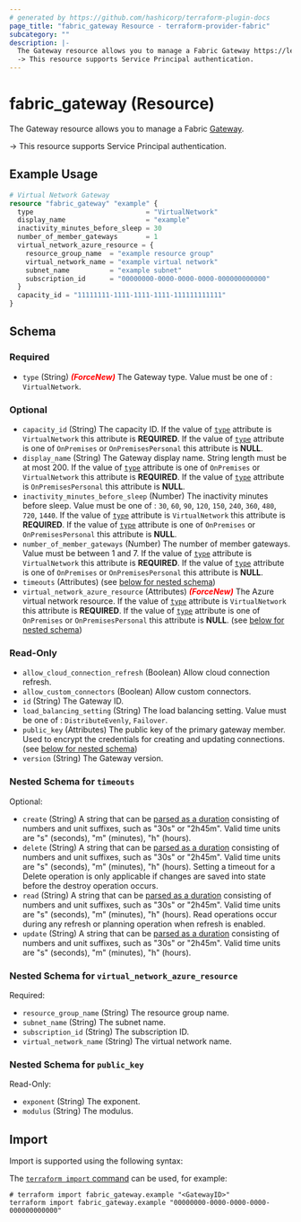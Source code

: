```yaml
---
# generated by https://github.com/hashicorp/terraform-plugin-docs
page_title: "fabric_gateway Resource - terraform-provider-fabric"
subcategory: ""
description: |-
  The Gateway resource allows you to manage a Fabric Gateway https://learn.microsoft.com/power-bi/guidance/powerbi-implementation-planning-data-gateways.
  -> This resource supports Service Principal authentication.
---
```


# fabric_gateway (Resource)

The Gateway resource allows you to manage a Fabric [Gateway](https://learn.microsoft.com/power-bi/guidance/powerbi-implementation-planning-data-gateways).

-> This resource supports Service Principal authentication.

## Example Usage

```terraform
# Virtual Network Gateway
resource "fabric_gateway" "example" {
  type                            = "VirtualNetwork"
  display_name                    = "example"
  inactivity_minutes_before_sleep = 30
  number_of_member_gateways       = 1
  virtual_network_azure_resource = {
    resource_group_name  = "example resource group"
    virtual_network_name = "example virtual network"
    subnet_name          = "example subnet"
    subscription_id      = "00000000-0000-0000-0000-000000000000"
  }
  capacity_id = "11111111-1111-1111-1111-111111111111"
}
```

<!-- schema generated by tfplugindocs -->
## Schema

### Required

- `type` (String) <i style="color:red;font-weight: bold">(ForceNew)</i> The Gateway type. Value must be one of : `VirtualNetwork`.

### Optional

- `capacity_id` (String) The capacity ID. If the value of [`type`](#type) attribute is `VirtualNetwork` this attribute is **REQUIRED**. If the value of [`type`](#type) attribute is one of `OnPremises` or `OnPremisesPersonal` this attribute is **NULL**.
- `display_name` (String) The Gateway display name. String length must be at most 200. If the value of [`type`](#type) attribute is one of `OnPremises` or `VirtualNetwork` this attribute is **REQUIRED**. If the value of [`type`](#type) attribute is `OnPremisesPersonal` this attribute is **NULL**.
- `inactivity_minutes_before_sleep` (Number) The inactivity minutes before sleep. Value must be one of : `30`, `60`, `90`, `120`, `150`, `240`, `360`, `480`, `720`, `1440`. If the value of [`type`](#type) attribute is `VirtualNetwork` this attribute is **REQUIRED**. If the value of [`type`](#type) attribute is one of `OnPremises` or `OnPremisesPersonal` this attribute is **NULL**.
- `number_of_member_gateways` (Number) The number of member gateways. Value must be between 1 and 7. If the value of [`type`](#type) attribute is `VirtualNetwork` this attribute is **REQUIRED**. If the value of [`type`](#type) attribute is one of `OnPremises` or `OnPremisesPersonal` this attribute is **NULL**.
- `timeouts` (Attributes) (see [below for nested schema](#nestedatt--timeouts))
- `virtual_network_azure_resource` (Attributes) <i style="color:red;font-weight: bold">(ForceNew)</i> The Azure virtual network resource. If the value of [`type`](#type) attribute is `VirtualNetwork` this attribute is **REQUIRED**. If the value of [`type`](#type) attribute is one of `OnPremises` or `OnPremisesPersonal` this attribute is **NULL**. (see [below for nested schema](#nestedatt--virtual_network_azure_resource))

### Read-Only

- `allow_cloud_connection_refresh` (Boolean) Allow cloud connection refresh.
- `allow_custom_connectors` (Boolean) Allow custom connectors.
- `id` (String) The Gateway ID.
- `load_balancing_setting` (String) The load balancing setting. Value must be one of : `DistributeEvenly`, `Failover`.
- `public_key` (Attributes) The public key of the primary gateway member. Used to encrypt the credentials for creating and updating connections. (see [below for nested schema](#nestedatt--public_key))
- `version` (String) The Gateway version.

<a id="nestedatt--timeouts"></a>

### Nested Schema for `timeouts`

Optional:

- `create` (String) A string that can be [parsed as a duration](https://pkg.go.dev/time#ParseDuration) consisting of numbers and unit suffixes, such as "30s" or "2h45m". Valid time units are "s" (seconds), "m" (minutes), "h" (hours).
- `delete` (String) A string that can be [parsed as a duration](https://pkg.go.dev/time#ParseDuration) consisting of numbers and unit suffixes, such as "30s" or "2h45m". Valid time units are "s" (seconds), "m" (minutes), "h" (hours). Setting a timeout for a Delete operation is only applicable if changes are saved into state before the destroy operation occurs.
- `read` (String) A string that can be [parsed as a duration](https://pkg.go.dev/time#ParseDuration) consisting of numbers and unit suffixes, such as "30s" or "2h45m". Valid time units are "s" (seconds), "m" (minutes), "h" (hours). Read operations occur during any refresh or planning operation when refresh is enabled.
- `update` (String) A string that can be [parsed as a duration](https://pkg.go.dev/time#ParseDuration) consisting of numbers and unit suffixes, such as "30s" or "2h45m". Valid time units are "s" (seconds), "m" (minutes), "h" (hours).

<a id="nestedatt--virtual_network_azure_resource"></a>

### Nested Schema for `virtual_network_azure_resource`

Required:

- `resource_group_name` (String) The resource group name.
- `subnet_name` (String) The subnet name.
- `subscription_id` (String) The subscription ID.
- `virtual_network_name` (String) The virtual network name.

<a id="nestedatt--public_key"></a>

### Nested Schema for `public_key`

Read-Only:

- `exponent` (String) The exponent.
- `modulus` (String) The modulus.

## Import

Import is supported using the following syntax:

The [`terraform import` command](https://developer.hashicorp.com/terraform/cli/commands/import) can be used, for example:

```shell
# terraform import fabric_gateway.example "<GatewayID>"
terraform import fabric_gateway.example "00000000-0000-0000-0000-000000000000"
```
